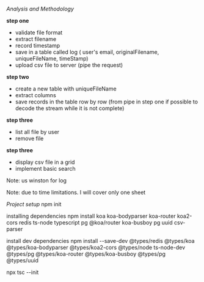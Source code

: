 *Analysis and Methodology*

**step one**
 
 - validate file format
 - extract filename
 - record timestamp
 - save in  a table called log ( user's email, originalFilename, uniqueFileName,
 timeStamp)
 - upload csv file to server (pipe the request)
 
**step two**
 - create a new table with uniqueFileName
 - extract columns 
 - save records in the table row by row (from pipe in step one if possible to decode the stream while it is not complete)
 

**step three**
 - list all file by user
 - remove file 
 
**step three**
 - display csv file in a grid
 - implement basic search
 

 
Note: us winston for log
  
  
Note: due to time limitations. I will cover only one sheet 


 *Project setup* 
npm init 

installing dependencies
npm install koa koa-bodyparser koa-router koa2-cors redis ts-node typescript pg @koa/router koa-busboy pg uuid csv-parser 

install dev dependencies
npm install --save-dev @types/redis @types/koa @types/koa-bodyparser @types/koa2-cors @types/node ts-node-dev @types/pg 
 @types/koa-router @types/koa-busboy @types/pg @types/uuid

npx tsc --init